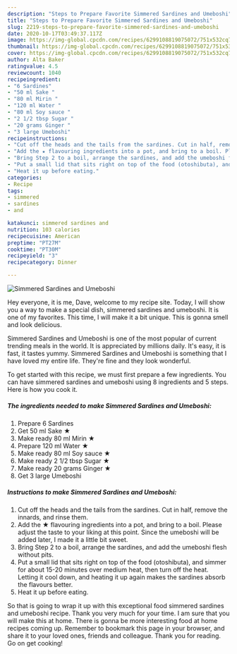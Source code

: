 ```yaml
---
description: "Steps to Prepare Favorite Simmered Sardines and Umeboshi"
title: "Steps to Prepare Favorite Simmered Sardines and Umeboshi"
slug: 2219-steps-to-prepare-favorite-simmered-sardines-and-umeboshi
date: 2020-10-17T03:49:37.117Z
image: https://img-global.cpcdn.com/recipes/6299108819075072/751x532cq70/simmered-sardines-and-umeboshi-recipe-main-photo.jpg
thumbnail: https://img-global.cpcdn.com/recipes/6299108819075072/751x532cq70/simmered-sardines-and-umeboshi-recipe-main-photo.jpg
cover: https://img-global.cpcdn.com/recipes/6299108819075072/751x532cq70/simmered-sardines-and-umeboshi-recipe-main-photo.jpg
author: Alta Baker
ratingvalue: 4.5
reviewcount: 1040
recipeingredient:
- "6 Sardines"
- "50 ml Sake "
- "80 ml Mirin "
- "120 ml Water "
- "80 ml Soy sauce "
- "2 1/2 tbsp Sugar "
- "20 grams Ginger "
- "3 large Umeboshi"
recipeinstructions:
- "Cut off the heads and the tails from the sardines. Cut in half, remove the innards, and rinse them."
- "Add the ★ flavouring ingredients into a pot, and bring to a boil. Please adjust the taste to your liking at this point. Since the umeboshi will be added later, I made it a little bit sweet."
- "Bring Step 2 to a boil, arrange the sardines, and add the umeboshi flesh without pits."
- "Put a small lid that sits right on top of the food (otoshibuta), and simmer for about 15-20 minutes over medium heat, then turn off the heat. Letting it cool down, and heating it up again makes the sardines absorb the flavours better."
- "Heat it up before eating."
categories:
- Recipe
tags:
- simmered
- sardines
- and

katakunci: simmered sardines and 
nutrition: 103 calories
recipecuisine: American
preptime: "PT27M"
cooktime: "PT30M"
recipeyield: "3"
recipecategory: Dinner

---
```



![Simmered Sardines and Umeboshi](https://img-global.cpcdn.com/recipes/6299108819075072/751x532cq70/simmered-sardines-and-umeboshi-recipe-main-photo.jpg)

Hey everyone, it is me, Dave, welcome to my recipe site. Today, I will show you a way to make a special dish, simmered sardines and umeboshi. It is one of my favorites. This time, I will make it a bit unique. This is gonna smell and look delicious.

Simmered Sardines and Umeboshi is one of the most popular of current trending meals in the world. It is appreciated by millions daily. It's easy, it is fast, it tastes yummy. Simmered Sardines and Umeboshi is something that I have loved my entire life. They're fine and they look wonderful.




To get started with this recipe, we must first prepare a few ingredients. You can have simmered sardines and umeboshi using 8 ingredients and 5 steps. Here is how you cook it.

<!--inarticleads1-->

##### The ingredients needed to make Simmered Sardines and Umeboshi:

1. Prepare 6 Sardines
1. Get 50 ml Sake ★
1. Make ready 80 ml Mirin ★
1. Prepare 120 ml Water ★
1. Make ready 80 ml Soy sauce ★
1. Make ready 2 1/2 tbsp Sugar ★
1. Make ready 20 grams Ginger ★
1. Get 3 large Umeboshi




<!--inarticleads2-->

##### Instructions to make Simmered Sardines and Umeboshi:

1. Cut off the heads and the tails from the sardines. Cut in half, remove the innards, and rinse them.
1. Add the ★ flavouring ingredients into a pot, and bring to a boil. Please adjust the taste to your liking at this point. Since the umeboshi will be added later, I made it a little bit sweet.
1. Bring Step 2 to a boil, arrange the sardines, and add the umeboshi flesh without pits.
1. Put a small lid that sits right on top of the food (otoshibuta), and simmer for about 15-20 minutes over medium heat, then turn off the heat. Letting it cool down, and heating it up again makes the sardines absorb the flavours better.
1. Heat it up before eating.




So that is going to wrap it up with this exceptional food simmered sardines and umeboshi recipe. Thank you very much for your time. I am sure that you will make this at home. There is gonna be more interesting food at home recipes coming up. Remember to bookmark this page in your browser, and share it to your loved ones, friends and colleague. Thank you for reading. Go on get cooking!
